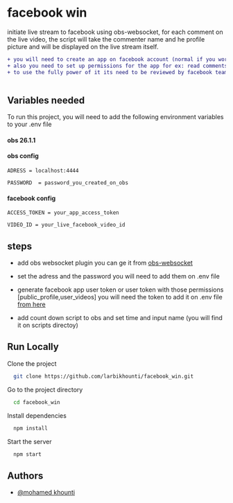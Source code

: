 
# facebook win

initiate live stream to facebook using obs-websocket,
for each comment on the live video,
the script will take the commenter name and he profile picture and will be displayed on the live stream itself.

```diff
+ you will need to create an app on facebook account (normal if you worked with google , meta and other big tech)
+ also you need to set up permissions for the app for ex: read comments, start live stream.
+ to use the fully power of it its need to be reviewed by facebook team ( in my case its already approved )
 
```
## Variables needed

To run this project, you will need to add the following environment variables to your .env file
#### obs 26.1.1
#### obs config
`ADRESS = localhost:4444`

`PASSWORD  = password_you_created_on_obs`


#### facebook config
`ACCESS_TOKEN = your_app_access_token`

`VIDEO_ID = your_live_facebook_video_id`


## steps 

- add obs websocket plugin you can ge it from [obs-websocket](https://github.com/Palakis/obs-websocket/releases)

- set the adress and the password you will need to add them on .env file

- generate facebook app user token or user token with those permissions [public_profile,user_videos] you will need the token to add it on .env file [from here](https://developers.facebook.com/tools/explorer/) 

- add count down script to obs and set time and input name (you will find it on scripts directoy)


## Run Locally

Clone the project

```bash
  git clone https://github.com/larbikhounti/facebook_win.git
```

Go to the project directory

```bash
  cd facebook_win
```

Install dependencies

```bash
  npm install
```

Start the server

```bash
  npm start
```

  
## Authors

- [@mohamed khounti ](https://github.com/larbikhounti)

  
